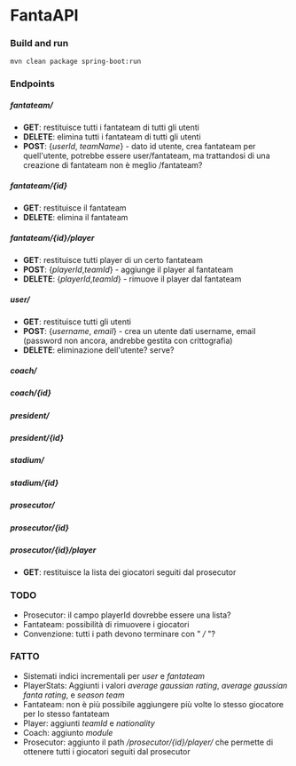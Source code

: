 # FantaAPI
### Build and run
`mvn clean package spring-boot:run`


### Endpoints
##### fantateam/
- **GET**: restituisce tutti i fantateam di tutti gli utenti
- **DELETE**: elimina tutti i fantateam di tutti gli utenti
- **POST**: {*userId*, *teamName*} - dato id utente, crea fantateam per quell'utente, potrebbe essere user/fantateam, ma trattandosi di una creazione di fantateam non è meglio /fantateam?
##### fantateam/{id}
- **GET**: restituisce il fantateam
- **DELETE**: elimina il fantateam
##### fantateam/{id}/player
- **GET**: restituisce tutti player di un certo fantateam
- **POST**: {*playerId*,*teamId*} - aggiunge il player al fantateam
- **DELETE**: {*playerId*,*teamId*} - rimuove il player dal fantateam

##### user/
- **GET**: restituisce tutti gli utenti
- **POST**: {*username*, *email*} - crea un utente dati username, email (password non ancora, andrebbe gestita con crittografia)
- **DELETE**: eliminazione dell'utente? serve?

##### coach/
##### coach/{id}

##### president/
##### president/{id}

##### stadium/
##### stadium/{id}

##### prosecutor/
##### prosecutor/{id}
##### prosecutor/{id}/player
- **GET**: restituisce la lista dei giocatori seguiti dal prosecutor


### TODO
- Prosecutor: il campo playerId dovrebbe essere una lista?
- Fantateam: possibilità di rimuovere i giocatori
- Convenzione: tutti i path devono terminare con " */* "?

### FATTO
- Sistemati indici incrementali per *user* e *fantateam*
- PlayerStats: Aggiunti i valori *average gaussian rating*, *average gaussian fanta rating*, e *season team*
- Fantateam: non è più possibile aggiungere più volte lo stesso giocatore per lo stesso fantateam
- Player: aggiunti *teamId* e *nationality*
- Coach: aggiunto *module*
- Prosecutor: aggiunto il path */prosecutor/{id}/player/* che permette di ottenere tutti i giocatori seguiti dal prosecutor
